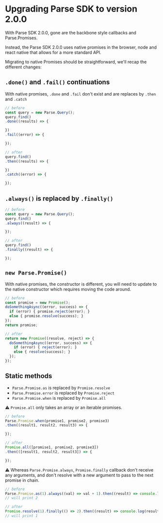 # Upgrading Parse SDK to version 2.0.0

With Parse SDK 2.0.0, gone are the backbone style callbacks and Parse.Promises.

Instead, the Parse SDK 2.0.0 uses native promises in the browser, node and react native that allows for a more standard API.

Migrating to native Promises should be straightforward, we'll recap the different changes:

## `.done()` and `.fail()` continuations

With native promises, `.done` and `.fail` don't exist and are replaces by `.then` and `.catch`

```js
// before
const query = new Parse.Query();
query.find()
.done((results) => {

})
.fail((error) => {

});

// after
query.find()
.then((results) => {

})
.catch((error) => {

});
```

## `.always()` is replaced by `.finally()`

```js
// before
const query = new Parse.Query();
query.find()
.always((result) => {

});

// after
query.find()
.finally((result) => {

});
```

## `new Parse.Promise()`

With native promises, the constructor is different, you will need to update to the native constructor which requires moving the code around.

```js
// before
const promise = new Promise();
doSomethingAsync((error, success) => {
  if (error) { promise.reject(error); }
  else { promise.resolve(success); }
});
return promise;

// after
return new Promise((resolve, reject) => {
  doSomethingAsync((error, success) => {
    if (error) { reject(error); }
    else { resolve(success); }
  });
});
```

## Static methods

- `Parse.Promise.as` is replaced by `Promise.resolve`
- `Parse.Promise.error` is replaced by `Promise.reject`
- `Parse.Promise.when` is replaced by `Promise.all`

:warning: `Promise.all` only takes an array or an iterable promises.

```js
// before
Parse.Promise.when(promise1, promise2, promise3)
.then((result1, result2, result3) => {

});

// after
Promise.all([promise1, promise2, promise3])
.then(([result1, result2, result3]) => {

});
```

:warning: Whereas `Parse.Promise.always`, `Promise.finally` callback don't receive any arguments, and don't resolve with a new argument to pass to the next promise in chain.

```js
// before
Parse.Promise.as(1).always((val) => val + 1).then((result) => console.log(result))
// will print 2

// after
Promise.resolve(1).finally(() => 2).then((result) => console.log(result))
// will print 1
```
